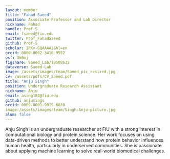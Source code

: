 ```yaml
---
layout: member
title: "Fahad Saeed"
position: Associate Professor and Lab Director 
nickname: Fahad
handle: Prof-S
email: fsaeed@fiu.edu
twitter: Prof_FahadSaeed
github: Prof-S
scholar: IPXv-GQAAAAJ&hl=en
orcid: 0000-0002-3410-9552
osf: 3k6mj
figshare: Saeed_Lab/19508632
dataverse: Saeed-Lab
image: /assets/images/team/Saeed_pic_resized.jpg
cv: /assets/pdfs/CV_Saeed.pdf
title: "Anju Singh"
position: Undergraduate Research Assistant 
nickname: Anju
email: asing184@fiu.edu
github: anjusings
orcid: 0009-0001-9019-6830
image:/assets/images/team/Singh-Anju-picture.jpg
alum: false
---
```

Anju Singh is an undergraduate researcher at FIU with a strong interest in computational biology and protein science. Her work focuses on using data-driven methods to better understand how protein behavior influences human health, particularly in underserved communities. She is passionate about applying machine learning to solve real-world biomedical challenges.